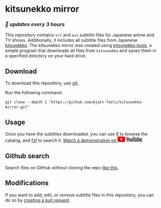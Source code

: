 # kitsunekko mirror

### *📣 updates every 3 hours*

This repository contains `srt` and `ass` subtitle files for Japanese anime and TV shows.
Additionally, it includes all subtitle files
from Japanese [kitsunekko](https://kitsunekko.net/subtitles/japanese/).
The kitsunekko mirror was created using [kitsunekko-tools](https://github.com/Ajatt-Tools/kitsunekko-tools),
a simple program that downloads all files from `kitsunekko`
and saves them in a specified directory on your hard drive.

## Download

To download this repository,
use [git](https://wiki.archlinux.org/title/Git).

Run the following command.

```
git clone --depth 1 "https://github.com/Ajatt-Tools/kitsunekko-mirror.git"
```

## Usage

Once you have the subtitles downloaded,
you can use
[lf](https://wiki.archlinux.org/title/Lf) to browse the catalog,
and [fzf](https://wiki.archlinux.org/title/Fzf) to search it.
[Watch a demonstration on ![YouTube](https://raw.githubusercontent.com/Ajatt-Tools/BrowserPlayButton/05300c61bf4abe6adff9a1fcd3b7056bd82efb90/.github/youtube_logo.webp)](https://redirect.invidious.io/watch?v=WVDRbR7C6js).


## Github search

Search files on GitHub without cloning the repo
[like this](https://github.com/search?q=repo%3AAjatt-Tools%2Fkitsunekko-mirror+mushoku+tensei).

## Modifications

If you want to add, edit, or remove subtitle files in this repository,
you can do so by [creating a pull request](https://github.com/Ajatt-Tools/kitsunekko-mirror/pulls).
